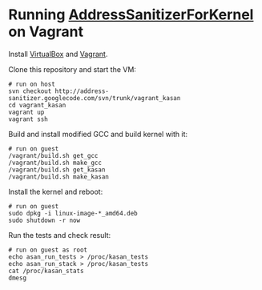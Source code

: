 # Running [AddressSanitizerForKernel](AddressSanitizerForKernel) on Vagrant

Install [VirtualBox](https://www.virtualbox.org/) and [Vagrant](https://www.vagrantup.com/).

Clone this repository and start the VM:
```
# run on host
svn checkout http://address-sanitizer.googlecode.com/svn/trunk/vagrant_kasan
cd vagrant_kasan
vagrant up
vagrant ssh
```

Build and install modified GCC and build kernel with it:
```
# run on guest
/vagrant/build.sh get_gcc
/vagrant/build.sh make_gcc
/vagrant/build.sh get_kasan
/vagrant/build.sh make_kasan
```

Install the kernel and reboot:
```
# run on guest
sudo dpkg -i linux-image-*_amd64.deb
sudo shutdown -r now
```

Run the tests and check result:
```
# run on guest as root
echo asan_run_tests > /proc/kasan_tests
echo asan_run_stack > /proc/kasan_tests
cat /proc/kasan_stats
dmesg
```